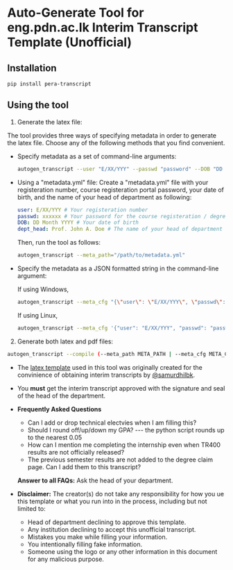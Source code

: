 # Auto-Generate Tool for eng.pdn.ac.lk Interim Transcript Template (Unofficial)

## Installation

```
pip install pera-transcript
```

## Using the tool

1. Generate the latex file: 

  The tool provides three ways of specifying metadata in order to generate the latex file. Choose any of the following methods that you find convenient.

  - Specify metadata as a set of command-line arguments:
    ```bash
    autogen_transcript --user "E/XX/YYY" --passwd "password" --DOB "DD Month YYYY" --dept_head "Prof. John A. Doe"
    ```

  - Using a "metadata.yml" file: Create a "metadata.yml" file with your registeration number, course registeration portal password, your date of birth, and the name of your head of department as following:

    ```yaml
    user: E/XX/YYY # Your registeration number
    passwd: xxxxxx # Your password for the course registeration / degree claim account
    DOB: DD Month YYYY # Your date of birth
    dept_head: Prof. John A. Doe # The name of your head of department
    ```

    Then, run the tool as follows:

    ```bash 
    autogen_transcript --meta_path="/path/to/metadata.yml"
    ```

  - Specify the metadata as a JSON formatted string in the command-line argument:

    If using Windows,
    ```bash
    autogen_transcript --meta_cfg "{\"user\": \"E/XX/YYY\", \"passwd\": \"password\", \"DOB\": \"DD Month YYYY\", \"dept_head\": \"Prof. John A. Doe\"}"
    ```

    If using Linux,
    ```bash
    autogen_transcript --meta_cfg '{"user": "E/XX/YYY", "passwd": "password", "DOB": "DD Month YYYY", "dept_head": "Prof. John A. Doe"}'
    ```

2. Generate both latex and pdf files:

  ```bash 
  autogen_transcript --compile (--meta_path META_PATH | --meta_cfg META_CFG | --user USER --passwd PASSWD --DOB DOB --dept_head DEPT_HEAD)
  ```

* The [latex template](https://github.com/cepdnaclk/eng.pdn.ac.lk-unofficial-interim-transcript-template) used in this tool was originally created for the convinience of obtaining interim transcripts by [@samurdhilbk](https://github.com/samurdhilbk).

* You **must** get the interim transcript approved with the signature and seal of the head of the department.

* **Frequently Asked Questions**
  * Can I add or drop technical electvies when I am filling this?
  * Should I round off/up/down my GPA? --- the python script rounds up to the nearest 0.05
  * How can I mention me completing the internship even when TR400 results are not officially released?
  * The previous semester results are not added to the degree claim page. Can I add them to this transcript? 

  **Answer to all FAQs:** Ask the head of your department.
  
* **Disclaimer:** The creator(s) do not take any responsibility for how you ue this template or what you run into in the process, including but not limited to:
  * Head of department declining to approve this template.
  * Any institution declining to accept this unofficial transcript.
  * Mistakes you make while filling your information.
  * You intentionally filling fake information.
  * Someone using the logo or any other information in this document for any malicious purpose.
